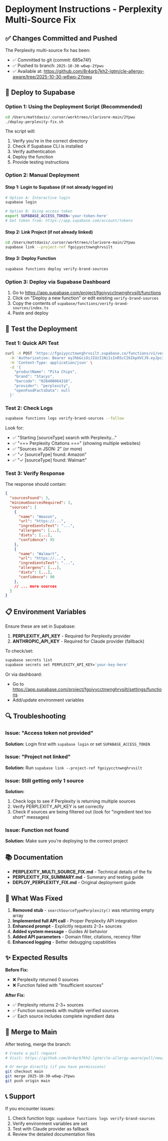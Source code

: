 # Deployment Instructions - Perplexity Multi-Source Fix

## ✅ Changes Committed and Pushed

The Perplexity multi-source fix has been:
- ✅ Committed to git (commit: 685e74f)
- ✅ Pushed to branch: `2025-10-30-w6wp-2Ypwu`
- ✅ Available at: https://github.com/8r4qrb7kh2-lgtm/cle-allergy-aware/tree/2025-10-30-w6wp-2Ypwu

## 🚀 Deploy to Supabase

### Option 1: Using the Deployment Script (Recommended)

```bash
cd /Users/mattdavis/.cursor/worktrees/clarivore-main/2Ypwu
./deploy-perplexity-fix.sh
```

The script will:
1. Verify you're in the correct directory
2. Check if Supabase CLI is installed
3. Verify authentication
4. Deploy the function
5. Provide testing instructions

### Option 2: Manual Deployment

#### Step 1: Login to Supabase (if not already logged in)

```bash
# Option A: Interactive login
supabase login

# Option B: Using access token
export SUPABASE_ACCESS_TOKEN='your-token-here'
# Get token from: https://app.supabase.com/account/tokens
```

#### Step 2: Link Project (if not already linked)

```bash
cd /Users/mattdavis/.cursor/worktrees/clarivore-main/2Ypwu
supabase link --project-ref fgoiyycctnwnghrvsilt
```

#### Step 3: Deploy Function

```bash
supabase functions deploy verify-brand-sources
```

### Option 3: Deploy via Supabase Dashboard

1. Go to https://app.supabase.com/project/fgoiyycctnwnghrvsilt/functions
2. Click on "Deploy a new function" or edit existing `verify-brand-sources`
3. Copy the contents of `supabase/functions/verify-brand-sources/index.ts`
4. Paste and deploy

## 🧪 Test the Deployment

### Test 1: Quick API Test

```bash
curl -X POST 'https://fgoiyycctnwnghrvsilt.supabase.co/functions/v1/verify-brand-sources' \
  -H 'Authorization: Bearer eyJhbGciOiJIUzI1NiIsInR5cCI6IkpXVCJ9.eyJpc3MiOiJzdXBhYmFzZSIsInJlZiI6ImZnb2l5eWNjdG53bmdocnZzaWx0Iiwicm9sZSI6ImFub24iLCJpYXQiOjE3NjA0MzY1MjYsImV4cCI6MjA3NjAxMjUyNn0.xlSSXr0Gl7j-vsckrj-2anpPmp4BG2SUIdN-_dquSA8' \
  -H 'Content-Type: application/json' \
  -d '{
    "productName": "Pita Chips",
    "brand": "Stacys",
    "barcode": "028400064316",
    "provider": "perplexity",
    "openFoodFactsData": null
  }'
```

### Test 2: Check Logs

```bash
supabase functions logs verify-brand-sources --follow
```

Look for:
- ✅ "Starting [sourceType] search with Perplexity..."
- ✅ "=== Perplexity Citations ===" (showing multiple websites)
- ✅ "Sources in JSON: 2" (or more)
- ✅ "✓ [sourceType] found: Amazon"
- ✅ "✓ [sourceType] found: Walmart"

### Test 3: Verify Response

The response should contain:
```json
{
  "sourcesFound": 3,
  "minimumSourcesRequired": 3,
  "sources": [
    {
      "name": "Amazon",
      "url": "https://...",
      "ingredientsText": "...",
      "allergens": [...],
      "diets": [...],
      "confidence": 95
    },
    {
      "name": "Walmart",
      "url": "https://...",
      "ingredientsText": "...",
      "allergens": [...],
      "diets": [...],
      "confidence": 90
    },
    // ... more sources
  ]
}
```

## 📋 Environment Variables

Ensure these are set in Supabase:

1. **PERPLEXITY_API_KEY** - Required for Perplexity provider
2. **ANTHROPIC_API_KEY** - Required for Claude provider (fallback)

To check/set:
```bash
supabase secrets list
supabase secrets set PERPLEXITY_API_KEY='your-key-here'
```

Or via dashboard:
- Go to https://app.supabase.com/project/fgoiyycctnwnghrvsilt/settings/functions
- Add/update environment variables

## 🔍 Troubleshooting

### Issue: "Access token not provided"
**Solution:** Login first with `supabase login` or set `SUPABASE_ACCESS_TOKEN`

### Issue: "Project not linked"
**Solution:** Run `supabase link --project-ref fgoiyycctnwnghrvsilt`

### Issue: Still getting only 1 source
**Solution:** 
1. Check logs to see if Perplexity is returning multiple sources
2. Verify PERPLEXITY_API_KEY is set correctly
3. Check if sources are being filtered out (look for "ingredient text too short" messages)

### Issue: Function not found
**Solution:** Make sure you're deploying to the correct project

## 📚 Documentation

- **PERPLEXITY_MULTI_SOURCE_FIX.md** - Technical details of the fix
- **PERPLEXITY_FIX_SUMMARY.md** - Summary and testing guide
- **DEPLOY_PERPLEXITY_FIX.md** - Original deployment guide

## 🎯 What Was Fixed

1. **Removed stub** - `searchSourceTypePerplexity()` was returning empty array
2. **Implemented full API call** - Proper Perplexity API integration
3. **Enhanced prompt** - Explicitly requests 2-3+ sources
4. **Added system message** - Guides AI behavior
5. **Added API parameters** - Domain filter, citations, recency filter
6. **Enhanced logging** - Better debugging capabilities

## ✨ Expected Results

**Before Fix:**
- ❌ Perplexity returned 0 sources
- ❌ Function failed with "Insufficient sources"

**After Fix:**
- ✅ Perplexity returns 2-3+ sources
- ✅ Function succeeds with multiple verified sources
- ✅ Each source includes complete ingredient data

## 🔄 Merge to Main

After testing, merge the branch:

```bash
# Create a pull request
# Visit: https://github.com/8r4qrb7kh2-lgtm/cle-allergy-aware/pull/new/2025-10-30-w6wp-2Ypwu

# Or merge directly (if you have permissions)
git checkout main
git merge 2025-10-30-w6wp-2Ypwu
git push origin main
```

## 📞 Support

If you encounter issues:
1. Check function logs: `supabase functions logs verify-brand-sources`
2. Verify environment variables are set
3. Test with Claude provider as fallback
4. Review the detailed documentation files

